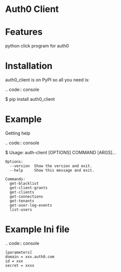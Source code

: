 Auth0 Client
============
Features
========
python click program for auth0

Installation
============
auth0_client is on PyPI so all you need is:

.. code:: console

   $ pip install auth0_client



Example
=======
Getting help

.. code:: console

   $ Usage: auth-client [OPTIONS] COMMAND [ARGS]...

    Options:
      --version  Show the version and exit.
      --help     Show this message and exit.
    
    Commands:
      get-blacklist
      get-client-grants
      get-clients
      get-connections
      get-tenants
      get-user-log-events
      list-users

Example Ini file
================
.. code:: console

    [parameters]
    domain = xxx.auth0.com
    id = xxx
    secret = xxxx

